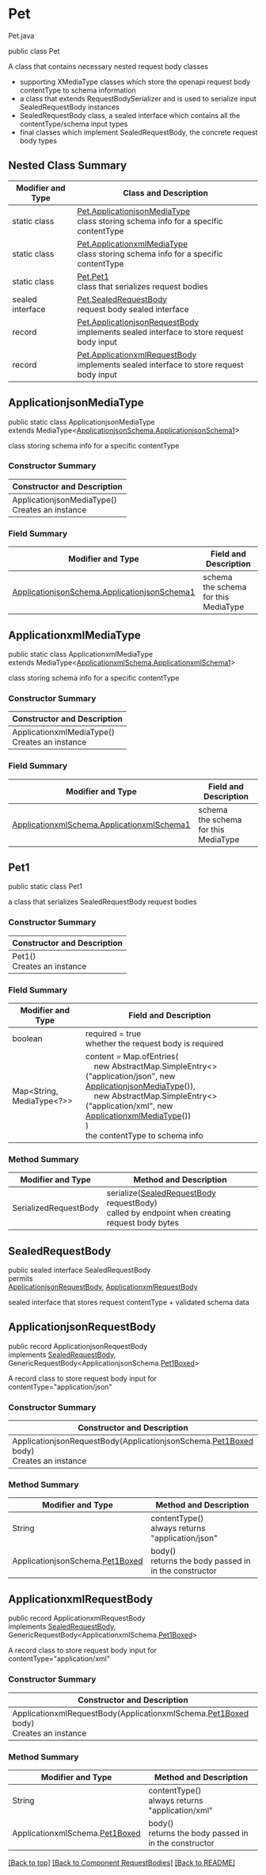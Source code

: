 # Pet
Pet.java

public class Pet

A class that contains necessary nested request body classes
- supporting XMediaType classes which store the openapi request body contentType to schema information
- a class that extends RequestBodySerializer and is used to serialize input SealedRequestBody instances
- SealedRequestBody class, a sealed interface which contains all the contentType/schema input types
- final classes which implement SealedRequestBody, the concrete request body types

## Nested Class Summary
| Modifier and Type | Class and Description |
| ----------------- | --------------------- |
| static class | [Pet.ApplicationjsonMediaType](#applicationjsonmediatype)<br>class storing schema info for a specific contentType |
| static class | [Pet.ApplicationxmlMediaType](#applicationxmlmediatype)<br>class storing schema info for a specific contentType |
| static class | [Pet.Pet1](#pet1)<br>class that serializes request bodies |
| sealed interface | [Pet.SealedRequestBody](#sealedrequestbody)<br>request body sealed interface |
| record | [Pet.ApplicationjsonRequestBody](#applicationjsonrequestbody)<br>implements sealed interface to store request body input |
| record | [Pet.ApplicationxmlRequestBody](#applicationxmlrequestbody)<br>implements sealed interface to store request body input |

## ApplicationjsonMediaType
public static class ApplicationjsonMediaType<br>
extends MediaType<[ApplicationjsonSchema.ApplicationjsonSchema1](../../components/requestbodies/pet/content/applicationjson/ApplicationjsonSchema.md#applicationjsonschema1)>

class storing schema info for a specific contentType

### Constructor Summary
| Constructor and Description |
| --------------------------- |
| ApplicationjsonMediaType()<br>Creates an instance |

### Field Summary
| Modifier and Type | Field and Description |
| ----------------- | --------------------- |
| [ApplicationjsonSchema.ApplicationjsonSchema1](../../components/requestbodies/pet/content/applicationjson/ApplicationjsonSchema.md#applicationjsonschema1) | schema<br>the schema for this MediaType |

## ApplicationxmlMediaType
public static class ApplicationxmlMediaType<br>
extends MediaType<[ApplicationxmlSchema.ApplicationxmlSchema1](../../components/requestbodies/pet/content/applicationxml/ApplicationxmlSchema.md#applicationxmlschema1)>

class storing schema info for a specific contentType

### Constructor Summary
| Constructor and Description |
| --------------------------- |
| ApplicationxmlMediaType()<br>Creates an instance |

### Field Summary
| Modifier and Type | Field and Description |
| ----------------- | --------------------- |
| [ApplicationxmlSchema.ApplicationxmlSchema1](../../components/requestbodies/pet/content/applicationxml/ApplicationxmlSchema.md#applicationxmlschema1) | schema<br>the schema for this MediaType |

## Pet1
public static class Pet1<br>

a class that serializes SealedRequestBody request bodies

### Constructor Summary
| Constructor and Description |
| --------------------------- |
| Pet1()<br>Creates an instance |

### Field Summary
| Modifier and Type | Field and Description |
| ----------------- | --------------------- |
| boolean | required = true<br>whether the request body is required |
| Map<String, MediaType<?>> | content =  Map.ofEntries(<br>&nbsp;&nbsp;&nbsp;&nbsp;new AbstractMap.SimpleEntry<>("application/json", new [ApplicationjsonMediaType](#applicationjsonmediatype)()),<br>&nbsp;&nbsp;&nbsp;&nbsp;new AbstractMap.SimpleEntry<>("application/xml", new [ApplicationxmlMediaType](#applicationxmlmediatype)())<br>)<br>the contentType to schema info |

### Method Summary
| Modifier and Type | Method and Description |
| ----------------- | ---------------------- |
| SerializedRequestBody | serialize([SealedRequestBody](#sealedrequestbody) requestBody)<br>called by endpoint when creating request body bytes |

## SealedRequestBody
public sealed interface SealedRequestBody<br>
permits<br>
[ApplicationjsonRequestBody](#applicationjsonrequestbody),
[ApplicationxmlRequestBody](#applicationxmlrequestbody)

sealed interface that stores request contentType + validated schema data

## ApplicationjsonRequestBody
public record ApplicationjsonRequestBody<br>
implements [SealedRequestBody](#sealedrequestbody),<br>
GenericRequestBody<ApplicationjsonSchema.[Pet1Boxed](../../components/schemas/Pet.md#pet1boxed)><br>

A record class to store request body input for contentType="application/json"

### Constructor Summary
| Constructor and Description |
| --------------------------- |
| ApplicationjsonRequestBody(ApplicationjsonSchema.[Pet1Boxed](../../components/schemas/Pet.md#pet1boxed) body)<br>Creates an instance |

### Method Summary
| Modifier and Type | Method and Description |
| ----------------- | ---------------------- |
| String | contentType()<br>always returns "application/json" |
| ApplicationjsonSchema.[Pet1Boxed](../../components/schemas/Pet.md#pet1boxed) | body()<br>returns the body passed in in the constructor |
## ApplicationxmlRequestBody
public record ApplicationxmlRequestBody<br>
implements [SealedRequestBody](#sealedrequestbody),<br>
GenericRequestBody<ApplicationxmlSchema.[Pet1Boxed](../../components/schemas/Pet.md#pet1boxed)><br>

A record class to store request body input for contentType="application/xml"

### Constructor Summary
| Constructor and Description |
| --------------------------- |
| ApplicationxmlRequestBody(ApplicationxmlSchema.[Pet1Boxed](../../components/schemas/Pet.md#pet1boxed) body)<br>Creates an instance |

### Method Summary
| Modifier and Type | Method and Description |
| ----------------- | ---------------------- |
| String | contentType()<br>always returns "application/xml" |
| ApplicationxmlSchema.[Pet1Boxed](../../components/schemas/Pet.md#pet1boxed) | body()<br>returns the body passed in in the constructor |

[[Back to top]](#top) [[Back to Component RequestBodies]](../../../README.md#Component-RequestBodies) [[Back to README]](../../../README.md)
